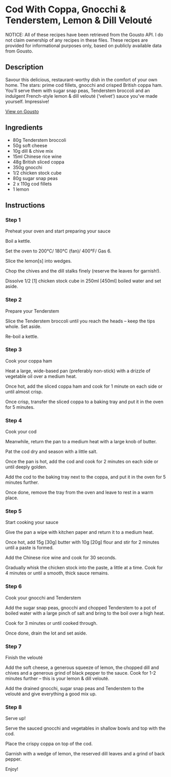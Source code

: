 # Cod With Coppa, Gnocchi & Tenderstem, Lemon & Dill Velouté

NOTICE: All of these recipes have been retrieved from the Gousto API. I do not claim ownership of any recipes in these files. These recipes are provided for informational purposes only, based on publicly available data from Gousto.

## Description

Savour this delicious, restaurant-worthy dish in the comfort of your own home. The stars: prime cod fillets, gnocchi and crisped British coppa ham. You’ll serve them with sugar snap peas, Tenderstem broccoli and an indulgent French-style lemon & dill velouté (‘velvet’) sauce you've made yourself. Impressive!

[View on Gousto](https://www.gousto.co.uk/recipes/cookbook/cod-with-coppa-gnocchi-tenderstem-lemon-dill-veloute)

## Ingredients

- 80g Tenderstem broccoli
- 50g soft cheese
- 10g dill & chive mix
- 15ml Chinese rice wine
- 48g British sliced coppa
- 350g gnocchi
- 1/2 chicken stock cube
- 80g sugar snap peas
- 2 x 110g cod fillets 
- 1 lemon

## Instructions


### Step 1

Preheat your oven and start preparing your sauce


Boil a kettle.


Set the oven to 200°C/ 180°C (fan)/ 400°F/ Gas 6.


Slice the lemon<span class="text-danger">[s]</span> into wedges.


Chop the chives and the dill stalks finely (reserve the leaves for garnish!). 


Dissolve 1/2 <span class="text-danger">[1]</span> chicken stock cube in 250ml <span class="text-danger">[450ml]</span> boiled water and set aside.


### Step 2

Prepare your Tenderstem


Slice the Tenderstem broccoli until you reach the heads – keep the tips whole. Set aside.


Re-boil a kettle.


### Step 3

Cook your coppa ham


Heat a large, wide-based pan (preferably non-stick) with a drizzle of vegetable oil over a medium heat.


Once hot, add the sliced coppa ham and cook for 1 minute on each side or until almost crisp. 


Once crisp, transfer the sliced coppa to a baking tray and put it in the oven for 5 minutes.


### Step 4

Cook your cod 


Meanwhile, return the pan to a medium heat with a large knob of butter.


Pat the cod dry and season with a little salt.


Once the pan is hot, add the cod and cook for 2 minutes on each side or until deeply golden.


Add the cod to the baking<span class="text-highlight"> tray next</span> to the coppa, and put it in the oven for 5 minutes further.


Once done, remove the tray from the oven and leave to rest in a warm place.


### Step 5

Start cooking your sauce


Give the pan a wipe with kitchen paper and return it to a medium heat. 


Once hot, add 15g<span class="text-danger"> [30g]</span> butter with 10g <span class="text-danger">[20g]</span> flour and stir for 2 minutes until a paste is formed. 


Add the Chinese rice wine and cook for 30 seconds.


Gradually whisk the chicken stock into the paste, a little at a time. Cook for 4 minutes or until a smooth, thick sauce remains.


### Step 6

Cook your gnocchi and Tenderstem


Add the sugar snap peas, gnocchi and chopped Tenderstem to a pot of boiled water with a large pinch of salt and bring to the boil over a high heat.


Cook for 3 minutes or until cooked through.


Once done, drain the lot and set aside.


### Step 7

Finish the velouté


Add the soft cheese, a generous squeeze of lemon, the chopped dill and chives and a generous grind of black pepper to the sauce. Cook for 1-2 minutes further – this is your lemon &amp; dill velouté.


Add the drained gnocchi, sugar snap peas and Tenderstem to the velouté and give everything a good mix up.

### Step 8

Serve up! 


Serve the sauced gnocchi and vegetables in shallow bowls and top with the cod. 


Place the crispy coppa on top of the cod.


Garnish with a wedge of lemon, the reserved dill leaves and a grind of back pepper.


Enjoy!

